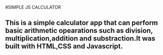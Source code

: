 #SIMPLE  JS  CALCULATOR
## This is a simple calculator app that can perform basic arithmetic opearations such as division, multiplication,addition and substraction.It was built with HTML,CSS and Javascript.
